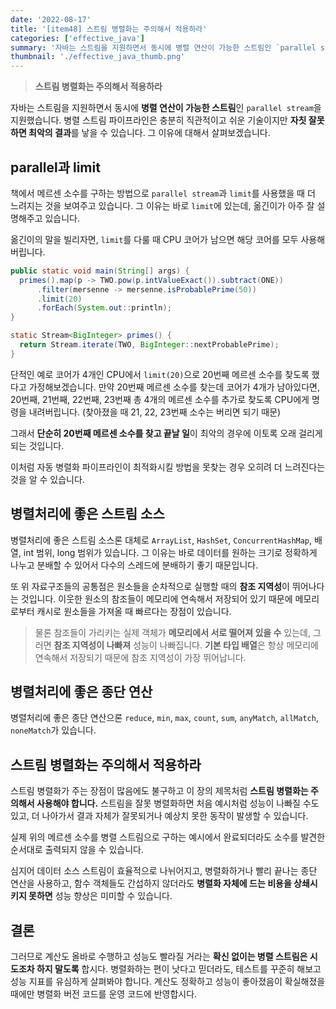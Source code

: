 ```yaml
---
date: '2022-08-17'
title: '[item48] 스트림 병렬화는 주의해서 적용하라'
categories: ['effective_java']
summary: '자바는 스트림을 지원하면서 동시에 병렬 연산이 가능한 스트림인 `parallel stream`을 지원했습니다. 병렬 스트림 파이프라인은 충분히 직관적이고 쉬운 기술이지만 자칫 잘못하면 최악의 결과를 낳을 수 있습니다. 그 이유에 대해서 살펴보겠습니다.'
thumbnail: './effective_java_thumb.png'
---
```


> **스트림 병렬화는 주의해서 적용하라**

자바는 스트림을 지원하면서 동시에 **병렬 연산이 가능한 스트림**인 `parallel stream`을 지원했습니다. 병렬 스트림 파이프라인은 충분히 직관적이고 쉬운 기술이지만 **자칫 잘못하면 최악의 결과**를 낳을 수 있습니다. 그 이유에 대해서 살펴보겠습니다.

## parallel과 limit
책에서 메르센 소수를 구하는 방법으로 `parallel stream`과  `limit`를 사용했을 때 더 느려지는 것을 보여주고 있습니다. 그 이유는 바로 `limit`에 있는데, 옮긴이가 아주 잘 설명해주고 있습니다.

옮긴이의 말을 빌리자면, `limit`를 다룰 때 CPU 코어가 남으면 해당 코어를 모두 사용해 버립니다. 

```java
public static void main(String[] args) {
  primes().map(p -> TWO.pow(p.intValueExact()).subtract(ONE))
      .filter(mersenne -> mersenne.isProbablePrime(50))
      .limit(20)
      .forEach(System.out::println);
}

static Stream<BigInteger> primes() {
  return Stream.iterate(TWO, BigInteger::nextProbablePrime);
}
```

단적인 예로 코어가 4개인 CPU에서 `limit(20)`으로 20번째 메르센 소수를 찾도록 했다고 가정해보겠습니다. 만약 20번째 메르센 소수를 찾는데 코어가 4개가 남아있다면, 20번째, 21번째, 22번째, 23번째 총 4개의 메르센 소수를 추가로 찾도록 CPU에게 명령을 내려버립니다. (찾아졌을 때 21, 22, 23번째 소수는 버리면 되기 때문) 

그래서 **단순히 20번째 메르센 소수를 찾고 끝날 일**이 최악의 경우에 이토록 오래 걸리게 되는 것입니다.

이처럼 자동 병렬화 파이프라인이 최적화시킬 방법을 못찾는 경우 오히려 더 느려진다는 것을 알 수 있습니다.

## 병렬처리에 좋은 스트림 소스
병렬처리에 좋은 스트림 소스론 대체로 `ArrayList`, `HashSet`, `ConcurrentHashMap`, 배열, int 범위, long 범위가 있습니다. 그 이유는 바로 데이터를 원하는 크기로 정확하게 나누고 분배할 수 있어서 다수의 스레드에 분배하기 좋기 때문입니다.

또 위 자료구조들의 공통점은 원소들을 순차적으로 실행할 때의 **참조 지역성**이 뛰어나다는 것입니다. 이웃한 원소의 참조들이 메모리에 연속해서 저장되어 있기 때문에 메모리로부터 캐시로 원소들을 가져올 때 빠르다는 장점이 있습니다.

> 물론 참조들이 가리키는 실제 객체가 **메모리에서 서로 떨어져 있을 수** 있는데, 그러면 **참조 지역성이 나빠져** 성능이 나빠집니다. **기본 타입 배열**은 항상 메모리에 연속해서 저장되기 때문에 참조 지역성이 가장 뛰어납니다.

## 병렬처리에 좋은 종단 연산
병렬처리에 좋은 종단 연산으론 `reduce`, `min`, `max`, `count`, `sum`, `anyMatch`, `allMatch`, `noneMatch`가 있습니다.

## 스트림 병렬화는 주의해서 적용하라
스트림 병렬화가 주는 장점이 많음에도 불구하고 이 장의 제목처럼 **스트림 병렬화는 주의해서 사용해야 합니다.** 스트림을 잘못 병렬화하면 처음 예시처럼 성능이 나빠질 수도 있고, 더 나아가서 결과 자체가 잘못되거나 예상치 못한 동작이 발생할 수 있습니다.

실제 위의 메르센 소수를 병렬 스트림으로 구하는 예시에서 완료되더라도 소수를 발견한 순서대로 출력되지 않을 수 있습니다.

심지어 데이터 소스 스트림이 효율적으로 나뉘어지고, 병렬화하거나 빨리 끝나는 종단 연산을 사용하고, 함수 객체들도 간섭하지 않더라도 **병렬화 자체에 드는 비용을 상쇄시키지 못하면** 성능 향상은 미미할 수 있습니다. 

## 결론
그러므로 계산도 올바로 수행하고 성능도 빨라질 거라는 **확신 없이는 병렬 스트림은 시도조차 하지 말도록** 합시다. 병렬화하는 편이 낫다고 믿더라도, 테스트를 꾸준히 해보고 성능 지표를 유심하게 살펴봐야 합니다. 계산도 정확하고 성능이 좋아졌음이 확실해졌을 때에만 병렬화 버전 코드를 운영 코드에 반영합시다.